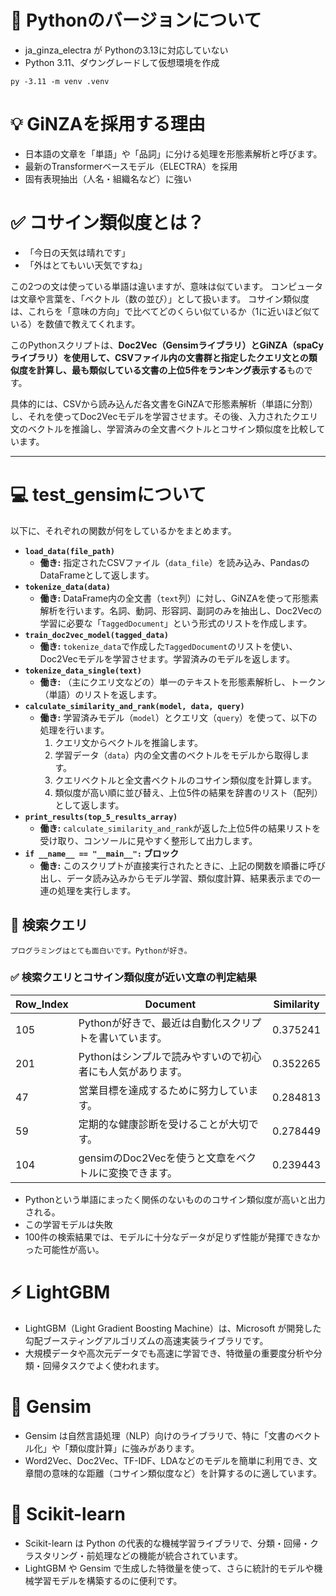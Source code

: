 # 🐍 Pythonのバージョンについて
- ja_ginza_electra が Pythonの3.13に対応していない
- Python 3.11、ダウングレードして仮想環境を作成

```
py -3.11 -m venv .venv
```
# 💡 GiNZAを採用する理由
- 日本語の文章を「単語」や「品詞」に分ける処理を形態素解析と呼びます。
- 最新のTransformerベースモデル（ELECTRA）を採用
- 固有表現抽出（人名・組織名など）に強い

# ✅ コサイン類似度とは？

- 「今日の天気は晴れです」
- 「外はとてもいい天気ですね」

この2つの文は使っている単語は違いますが、意味は似ています。
コンピュータは文章や言葉を、「ベクトル（数の並び）」として扱います。
コサイン類似度は、これらを「意味の方向」で比べてどのくらい似ているか（1に近いほど似ている）を数値で教えてくれます。

このPythonスクリプトは、**Doc2Vec（Gensimライブラリ）とGiNZA（spaCyライブラリ）を使用して、CSVファイル内の文書群と指定したクエリ文との類似度を計算し、最も類似している文書の上位5件をランキング表示する**ものです。

具体的には、CSVから読み込んだ各文書をGiNZAで形態素解析（単語に分割）し、それを使ってDoc2Vecモデルを学習させます。その後、入力されたクエリ文のベクトルを推論し、学習済みの全文書ベクトルとコサイン類似度を比較しています。

---

# 💻 test_gensimについて

以下に、それぞれの関数が何をしているかをまとめます。

* **`load_data(file_path)`**
    * **働き:** 指定されたCSVファイル（`data_file`）を読み込み、PandasのDataFrameとして返します。
* **`tokenize_data(data)`**
    * **働き:** DataFrame内の全文書（`text`列）に対し、GiNZAを使って形態素解析を行います。名詞、動詞、形容詞、副詞のみを抽出し、Doc2Vecの学習に必要な「`TaggedDocument`」という形式のリストを作成します。
* **`train_doc2vec_model(tagged_data)`**
    * **働き:** `tokenize_data`で作成した`TaggedDocument`のリストを使い、Doc2Vecモデルを学習させます。学習済みのモデルを返します。
* **`tokenize_data_single(text)`**
    * **働き:** （主にクエリ文などの）単一のテキストを形態素解析し、トークン（単語）のリストを返します。
* **`calculate_similarity_and_rank(model, data, query)`**
    * **働き:** 学習済みモデル（`model`）とクエリ文（`query`）を使って、以下の処理を行います。
        1.  クエリ文からベクトルを推論します。
        2.  学習データ（`data`）内の全文書のベクトルをモデルから取得します。
        3.  クエリベクトルと全文書ベクトルのコサイン類似度を計算します。
        4.  類似度が高い順に並び替え、上位5件の結果を辞書のリスト（配列）として返します。
* **`print_results(top_5_results_array)`**
    * **働き:** `calculate_similarity_and_rank`が返した上位5件の結果リストを受け取り、コンソールに見やすく整形して出力します。
* **`if __name__ == "__main__":` ブロック**
    * **働き:** このスクリプトが直接実行されたときに、上記の関数を順番に呼び出し、データ読み込みからモデル学習、類似度計算、結果表示までの一連の処理を実行します。

## 🔑 検索クエリ
```
プログラミングはとても面白いです。Pythonが好き。
```

### ✅ 検索クエリとコサイン類似度が近い文章の判定結果

| Row_Index | Document                                         | Similarity |
|------------|--------------------------------------------------|-------------|
| 105 | Pythonが好きで、最近は自動化スクリプトを書いています。 | 0.375241 |
| 201 | Pythonはシンプルで読みやすいので初心者にも人気があります。 | 0.352265 |
| 47  | 営業目標を達成するために努力しています。 | 0.284813 |
| 59  | 定期的な健康診断を受けることが大切です。 | 0.278449 |
| 104 | gensimのDoc2Vecを使うと文章をベクトルに変換できます。 | 0.239443 |

- Pythonという単語にまったく関係のないもののコサイン類似度が高いと出力される。
- この学習モデルは失敗
- 100件の検索結果では、モデルに十分なデータが足りず性能が発揮できなかった可能性が高い。

# ⚡ LightGBM
- LightGBM（Light Gradient Boosting Machine）は、Microsoft が開発した勾配ブースティングアルゴリズムの高速実装ライブラリです。
- 大規模データや高次元データでも高速に学習でき、特徴量の重要度分析や分類・回帰タスクでよく使われます。

# 💬 Gensim
- Gensim は自然言語処理（NLP）向けのライブラリで、特に「文書のベクトル化」や「類似度計算」に強みがあります。
- Word2Vec、Doc2Vec、TF-IDF、LDAなどのモデルを簡単に利用でき、文章間の意味的な距離（コサイン類似度など）を計算するのに適しています。

# 🧩 Scikit-learn
- Scikit-learn は Python の代表的な機械学習ライブラリで、分類・回帰・クラスタリング・前処理などの機能が統合されています。
- LightGBM や Gensim で生成した特徴量を使って、さらに統計的モデルや機械学習モデルを構築するのに便利です。